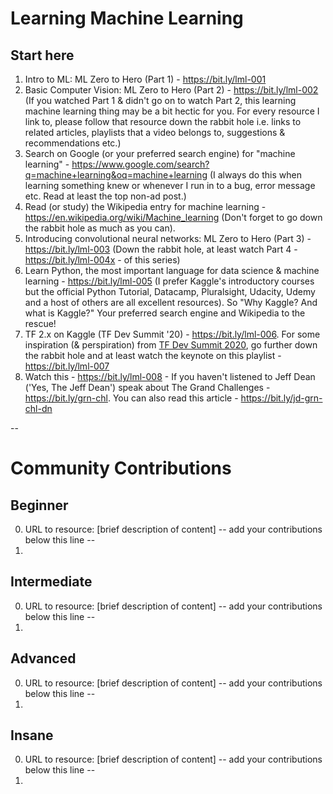 # Learning Machine Learning

## Start here

1. Intro to ML: ML Zero to Hero (Part 1) - https://bit.ly/lml-001
2. Basic Computer Vision: ML Zero to Hero (Part 2) - https://bit.ly/lml-002 (If you watched Part 1 & didn't go on to watch Part 2, this learning machine learning thing may be a bit hectic for you. For every resource I link to, please follow that resource down the rabbit hole i.e. links to related articles, playlists that a video belongs to, suggestions & recommendations etc.)
3. Search on Google (or your preferred search engine) for "machine learning" - https://www.google.com/search?q=machine+learning&oq=machine+learning (I always do this when learning something knew or whenever I run in to a bug, error message etc. Read at least the top non-ad post.)
4. Read (or study) the Wikipedia entry for machine learning - https://en.wikipedia.org/wiki/Machine_learning (Don't forget to go down the rabbit hole as much as you can).
5. Introducing convolutional neural networks: ML Zero to Hero (Part 3) - https://bit.ly/lml-003 (Down the rabbit hole, at least watch Part 4 - https://bit.ly/lml-004x - of this series) 
6. Learn Python, the most important language for data science & machine learning - https://bit.ly/lml-005 (I prefer Kaggle's introductory courses but the official Python Tutorial, Datacamp, Pluralsight, Udacity, Udemy and a host of others are all excellent resources). So "Why Kaggle? And what is Kaggle?" Your preferred search engine and Wikipedia to the rescue!
7. TF 2.x on Kaggle (TF Dev Summit '20) - https://bit.ly/lml-006. For some inspiration (& perspiration) from [TF Dev Summit 2020](https://www.tensorflow.org/dev-summit), go further down the rabbit hole and at least watch the keynote on this playlist - https://bit.ly/lml-007
8. Watch this - https://bit.ly/lml-008 - If you haven't listened to Jeff Dean ('Yes, The Jeff Dean') speak about The Grand Challenges - https://bit.ly/grn-chl. You can also read this article - https://bit.ly/jd-grn-chl-dn

--
# Community Contributions

## Beginner
0. URL to resource: [brief description of content]
-- add your contributions below this line --
1. 

## Intermediate
0. URL to resource: [brief description of content]
-- add your contributions below this line --
1. 

## Advanced
0. URL to resource: [brief description of content]
-- add your contributions below this line --
1. 

## Insane
0. URL to resource: [brief description of content]
-- add your contributions below this line --
1. 
